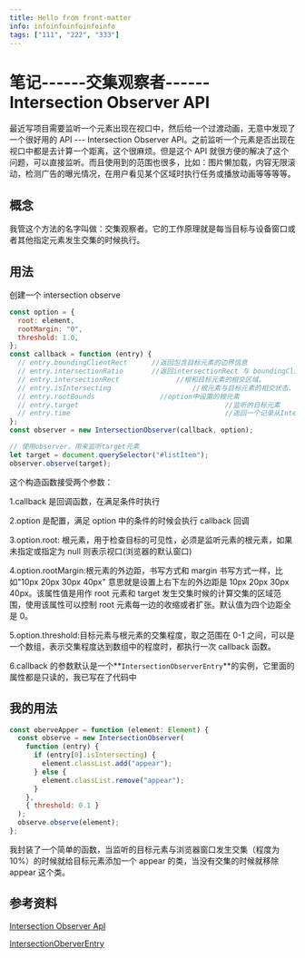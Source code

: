 ```yaml
---
title: Hello from front-matter
info: infoinfoinfoinfoinfo
tags: ["111", "222", "333"]
---
```


# 笔记------交集观察者------Intersection Observer API

最近写项目需要监听一个元素出现在视口中，然后给一个过渡动画，无意中发现了一个很好用的 API --- Intersection Observer API。之前监听一个元素是否出现在视口中都是去计算一个距离，这个很麻烦。但是这个 API 就很方便的解决了这个问题，可以直接监听。而且使用到的范围也很多，比如：图片懒加载，内容无限滚动，检测广告的曝光情况，在用户看见某个区域时执行任务或播放动画等等等等。

## 概念

我管这个方法的名字叫做：交集观察者。它的工作原理就是每当目标与设备窗口或者其他指定元素发生交集的时候执行。

## 用法

创建一个 intersection observe

```js
const option = {
  root: element,
  rootMargin: "0",
  threshold: 1.0,
};
const callback = function (entry) {
  // entry.boundingClientRect      //返回包含目标元素的边界信息
  // entry.intersectionRatio       //返回intersectionRect 与 boundingClientRect 的比例值。
  // entry.intersectionRect 			 //根和目标元素的相交区域。
  // entry.isIntersecting					 //根元素与目标元素的相交状态，相交为true，不想交为false
  // entry.rootBounds         		 //option中设置的根元素
  // entry.target									 //监听的目标元素
  // entry.time										 //返回一个记录从IntersectionObserver的时间原点到交叉被触发的时间的时间戳
};
const observer = new IntersectionObserver(callback, option);

// 使用observer，用来监听target元素
let target = document.querySelector("#listItem");
observer.observe(target);
```

这个构造函数接受两个参数：

1.callback 是回调函数，在满足条件时执行

2.option 是配置，满足 option 中的条件的时候会执行 callback 回调

3.option.root: 根元素，用于检查目标的可见性，必须是监听元素的根元素，如果未指定或指定为 null 则表示视口(浏览器的默认窗口)

4.option.rootMargin:根元素的外边距，书写方式和 margin 书写方式一样，比如"10px 20px 30px 40px" 意思就是设置上右下左的外边距是 10px 20px 30px 40px。该属性值是用作 root 元素和 target 发生交集时候的计算交集的区域范围，使用该属性可以控制 root 元素每一边的收缩或者扩张。默认值为四个边距全是 0。

5.option.threshold:目标元素与根元素的交集程度，取之范围在 0-1 之间，可以是一个数组，表示交集程度达到数组中的程度时，都执行一次 callback 函数。

6.callback 的参数默认是一个**`IntersectionObserverEntry`**的实例，它里面的属性都是只读的，我已写在了代码中

## 我的用法

```js
const oberveApper = function (element: Element) {
  const observe = new IntersectionObserver(
    function (entry) {
      if (entry[0].isIntersecting) {
        element.classList.add("appear");
      } else {
        element.classList.remove("appear");
      }
    },
    { threshold: 0.1 }
  );
  observe.observe(element);
};
```

我封装了一个简单的函数，当监听的目标元素与浏览器窗口发生交集（程度为 10%）的时候就给目标元素添加一个 appear 的类，当没有交集的时候就移除 appear 这个类。

## 参考资料

[Intersection Observer ApI](https://developer.mozilla.org/zh-CN/docs/Web/API/Intersection_Observer_API)

[IntersectionOberverEntry](https://developer.mozilla.org/zh-CN/docs/Web/API/IntersectionObserverEntry)
